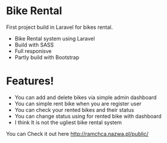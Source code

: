 # Bike Rental

First project build in Laravel for bikes rental.

  - Bike Rental system using Laravel
  - Build with SASS
  - Full responisve
  - Partly build with Bootstrap

#  Features!

  - You can add and delete bikes via simple admin dashboard
  - You can simple rent bike when you are register user
  - You can check your rented bikes and their status
  - You can change status using for rented bike with dashboard 
 - I think It is not the ugliest bike rental system 
 
You can Check it out here http://ramchca.nazwa.pl/public/

